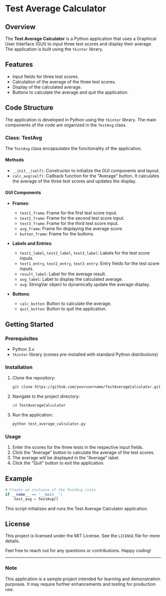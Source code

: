 # Test Average Calculator

## Overview
The **Test Average Calculator** is a Python application that uses a Graphical User Interface (GUI) to input three test scores and display their average. The application is built using the `tkinter` library.

## Features
- Input fields for three test scores.
- Calculation of the average of the three test scores.
- Display of the calculated average.
- Buttons to calculate the average and quit the application.

## Code Structure
The application is developed in Python using the `tkinter` library. The main components of the code are organized in the `TestAvg` class.

### Class: TestAvg
The `TestAvg` class encapsulates the functionality of the application.

#### Methods
- `__init__(self)`: Constructor to initialize the GUI components and layout.
- `calc_avg(self)`: Callback function for the "Average" button. It calculates the average of the three test scores and updates the display.

#### GUI Components
- **Frames**:
  - `test1_frame`: Frame for the first test score input.
  - `test2_frame`: Frame for the second test score input.
  - `test3_frame`: Frame for the third test score input.
  - `avg_frame`: Frame for displaying the average score.
  - `button_frame`: Frame for the buttons.
  
- **Labels and Entries**:
  - `test1_label`, `test2_label`, `test3_label`: Labels for the test score inputs.
  - `test1_entry`, `test2_entry`, `test3_entry`: Entry fields for the test score inputs.
  - `result_label`: Label for the average result.
  - `avg_label`: Label to display the calculated average.
  - `avg`: StringVar object to dynamically update the average display.
  
- **Buttons**:
  - `calc_button`: Button to calculate the average.
  - `quit_button`: Button to quit the application.

## Getting Started

### Prerequisites
- Python 3.x
- `tkinter` library (comes pre-installed with standard Python distributions)

### Installation
1. Clone the repository:
    ```sh
    git clone https://github.com/yourusername/TestAverageCalculator.git
    ```
2. Navigate to the project directory:
    ```sh
    cd TestAverageCalculator
    ```
3. Run the application:
    ```sh
    python test_average_calculator.py
    ```

### Usage
1. Enter the scores for the three tests in the respective input fields.
2. Click the "Average" button to calculate the average of the test scores.
3. The average will be displayed in the "Average" label.
4. Click the "Quit" button to exit the application.

## Example
```python
# Create an instance of the TestAvg class
if __name__ == '__main__':
    test_avg = TestAvg()
```

This script initializes and runs the Test Average Calculator application.

## License
This project is licensed under the MIT License. See the `LICENSE` file for more details.

Feel free to reach out for any questions or contributions. Happy coding!

---

### Note
This application is a sample project intended for learning and demonstration purposes. It may require further enhancements and testing for production use.
